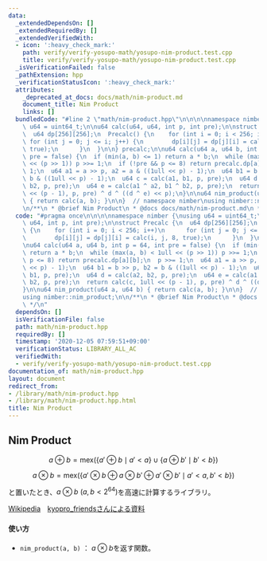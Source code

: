 ```yaml
---
data:
  _extendedDependsOn: []
  _extendedRequiredBy: []
  _extendedVerifiedWith:
  - icon: ':heavy_check_mark:'
    path: verify/verify-yosupo-math/yosupo-nim-product.test.cpp
    title: verify/verify-yosupo-math/yosupo-nim-product.test.cpp
  _isVerificationFailed: false
  _pathExtension: hpp
  _verificationStatusIcon: ':heavy_check_mark:'
  attributes:
    _deprecated_at_docs: docs/math/nim-product.md
    document_title: Nim Product
    links: []
  bundledCode: "#line 2 \"math/nim-product.hpp\"\n\n\n\nnamespace nimber {\nusing\
    \ u64 = uint64_t;\n\nu64 calc(u64, u64, int p, int pre);\n\nstruct Precalc {\n\
    \  u64 dp[256][256];\n  Precalc() {\n    for (int i = 0; i < 256; i++)\n     \
    \ for (int j = 0; j <= i; j++) {\n        dp[i][j] = dp[j][i] = calc(i, j, 8,\
    \ true);\n      }\n  }\n\n} precalc;\n\nu64 calc(u64 a, u64 b, int p = 64, int\
    \ pre = false) {\n  if (min(a, b) <= 1) return a * b;\n  while (max(a, b) < 1ull\
    \ << (p >> 1)) p >>= 1;\n  if (!pre && p <= 8) return precalc.dp[a][b];\n  p >>=\
    \ 1;\n  u64 a1 = a >> p, a2 = a & ((1ull << p) - 1);\n  u64 b1 = b >> p, b2 =\
    \ b & ((1ull << p) - 1);\n  u64 c = calc(a1, b1, p, pre);\n  u64 d = calc(a2,\
    \ b2, p, pre);\n  u64 e = calc(a1 ^ a2, b1 ^ b2, p, pre);\n  return calc(c, 1ull\
    \ << (p - 1), p, pre) ^ d ^ ((d ^ e) << p);\n}\n\nu64 nim_product(u64 a, u64 b)\
    \ { return calc(a, b); }\n\n}  // namespace nimber\nusing nimber::nim_product;\n\
    \n/**\n * @brief Nim Product\n * @docs docs/math/nim-product.md\n */\n"
  code: "#pragma once\n\n\n\nnamespace nimber {\nusing u64 = uint64_t;\n\nu64 calc(u64,\
    \ u64, int p, int pre);\n\nstruct Precalc {\n  u64 dp[256][256];\n  Precalc()\
    \ {\n    for (int i = 0; i < 256; i++)\n      for (int j = 0; j <= i; j++) {\n\
    \        dp[i][j] = dp[j][i] = calc(i, j, 8, true);\n      }\n  }\n\n} precalc;\n\
    \nu64 calc(u64 a, u64 b, int p = 64, int pre = false) {\n  if (min(a, b) <= 1)\
    \ return a * b;\n  while (max(a, b) < 1ull << (p >> 1)) p >>= 1;\n  if (!pre &&\
    \ p <= 8) return precalc.dp[a][b];\n  p >>= 1;\n  u64 a1 = a >> p, a2 = a & ((1ull\
    \ << p) - 1);\n  u64 b1 = b >> p, b2 = b & ((1ull << p) - 1);\n  u64 c = calc(a1,\
    \ b1, p, pre);\n  u64 d = calc(a2, b2, p, pre);\n  u64 e = calc(a1 ^ a2, b1 ^\
    \ b2, p, pre);\n  return calc(c, 1ull << (p - 1), p, pre) ^ d ^ ((d ^ e) << p);\n\
    }\n\nu64 nim_product(u64 a, u64 b) { return calc(a, b); }\n\n}  // namespace nimber\n\
    using nimber::nim_product;\n\n/**\n * @brief Nim Product\n * @docs docs/math/nim-product.md\n\
    \ */\n"
  dependsOn: []
  isVerificationFile: false
  path: math/nim-product.hpp
  requiredBy: []
  timestamp: '2020-12-05 07:59:51+09:00'
  verificationStatus: LIBRARY_ALL_AC
  verifiedWith:
  - verify/verify-yosupo-math/yosupo-nim-product.test.cpp
documentation_of: math/nim-product.hpp
layout: document
redirect_from:
- /library/math/nim-product.hpp
- /library/math/nim-product.hpp.html
title: Nim Product
---
```

## Nim Product

$$a \oplus b =\mathrm{mex}(\lbrace a' \oplus b \mid a'<a \rbrace\cup\lbrace a \oplus b' \mid b'<b \rbrace)$$

$$a \otimes b =\mathrm{mex}(\lbrace a' \otimes b \oplus a \otimes b' \oplus a' \otimes b' \mid a'<a,b'<b \rbrace)$$

と置いたとき、$a\otimes b\ (a,b<2^{64})$を高速に計算するライブラリ。

[Wikipedia](https://en.wikipedia.org/wiki/Nimber)　[kyopro_friendsさんによる資料](https://drive.google.com/file/d/16g1tfSHUU4NXNTDgaD8FSA1WB4FtJCyV/edit)

#### 使い方

- `nim_product(a, b)` ： $a\otimes b$を返す関数。
